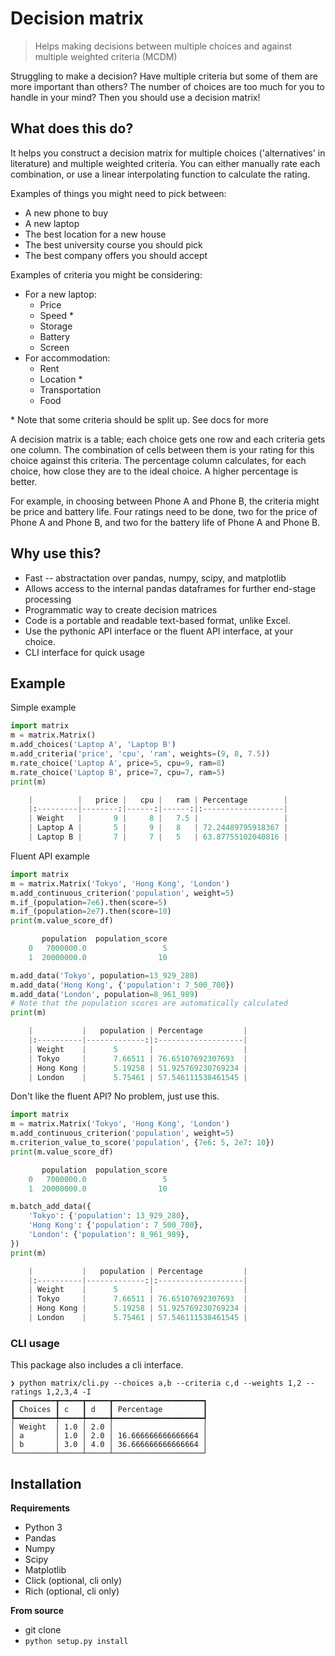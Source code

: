 # Decision matrix

> Helps making decisions between multiple choices and against multiple weighted criteria (MCDM)

Struggling to make a decision? Have multiple criteria but some of them are more important than others? The number of choices are too much for you to handle in your mind? Then you should use a decision matrix!

## What does this do?

It helps you construct a decision matrix for multiple choices ('alternatives' in literature) and multiple weighted criteria. You can either manually rate each combination, or use a linear interpolating function to calculate the rating.

Examples of things you might need to pick between:

* A new phone to buy
* A new laptop
* The best location for a new house
* The best university course you should pick
* The best company offers you should accept

Examples of criteria you might be considering:
* For a new laptop:
    * Price
    * Speed \*
    * Storage
    * Battery
    * Screen
* For accommodation:
    * Rent
    * Location \*
    * Transportation
    * Food

\* Note that some criteria should be split up. See docs for more

A decision matrix is a table; each choice gets one row and each criteria gets one column. The combination of cells between them is your rating for this choice against this criteria. The percentage column calculates, for each choice, how close they are to the ideal choice. A higher percentage is better.

For example, in choosing between Phone A and Phone B, the criteria might be price and battery life. Four ratings need to be done, two for the price of Phone A and Phone B, and two for the battery life of Phone A and Phone B.

## Why use this?

* Fast -- abstractation over pandas, numpy, scipy, and matplotlib
* Allows access to the internal pandas dataframes for further end-stage processing
* Programmatic way to create decision matrices
* Code is a portable and readable text-based format, unlike Excel.
* Use the pythonic API interface or the fluent API interface, at your choice.
* CLI interface for quick usage

## Example

Simple example

```py
import matrix
m = matrix.Matrix()
m.add_choices('Laptop A', 'Laptop B')
m.add_criteria('price', 'cpu', 'ram', weights=(9, 8, 7.5))
m.rate_choice('Laptop A', price=5, cpu=9, ram=8)
m.rate_choice('Laptop B', price=7, cpu=7, ram=5)
print(m)

    |          |   price |   cpu |   ram | Percentage        |
    |:---------|--------:|------:|------:|:------------------|
    | Weight   |       9 |     8 |   7.5 |                   |
    | Laptop A |       5 |     9 |   8   | 72.24489795918367 |
    | Laptop B |       7 |     7 |   5   | 63.87755102040816 |
```

Fluent API example

```py
import matrix
m = matrix.Matrix('Tokyo', 'Hong Kong', 'London')
m.add_continuous_criterion('population', weight=5)
m.if_(population=7e6).then(score=5)
m.if_(population=2e7).then(score=10)
print(m.value_score_df)

       population  population_score
    0   7000000.0                 5
    1  20000000.0                10

m.add_data('Tokyo', population=13_929_280)
m.add_data('Hong Kong', {'population': 7_500_700})
m.add_data('London', population=8_961_989)
# Note that the population scores are automatically calculated
print(m)

    |           |   population | Percentage         |
    |:----------|-------------:|:-------------------|
    | Weight    |      5       |                    |
    | Tokyo     |      7.66511 | 76.65107692307693  |
    | Hong Kong |      5.19258 | 51.925769230769234 |
    | London    |      5.75461 | 57.546111538461545 |
```

Don't like the fluent API? No problem, just use this.

```py
import matrix
m = matrix.Matrix('Tokyo', 'Hong Kong', 'London')
m.add_continuous_criterion('population', weight=5)
m.criterion_value_to_score('population', {7e6: 5, 2e7: 10})
print(m.value_score_df)

       population  population_score
    0   7000000.0                 5
    1  20000000.0                10

m.batch_add_data({
    'Tokyo': {'population': 13_929_280},
    'Hong Kong': {'population': 7_500_700},
    'London': {'population': 8_961_989},
})
print(m)

    |           |   population | Percentage         |
    |:----------|-------------:|:-------------------|
    | Weight    |      5       |                    |
    | Tokyo     |      7.66511 | 76.65107692307693  |
    | Hong Kong |      5.19258 | 51.925769230769234 |
    | London    |      5.75461 | 57.546111538461545 |
```

### CLI usage

This package also includes a cli interface.

```
❯ python matrix/cli.py --choices a,b --criteria c,d --weights 1,2 --ratings 1,2,3,4 -I
┏━━━━━━━━━┳━━━━━┳━━━━━┳━━━━━━━━━━━━━━━━━━━━┓
┃ Choices ┃ c   ┃ d   ┃ Percentage         ┃
┡━━━━━━━━━╇━━━━━╇━━━━━╇━━━━━━━━━━━━━━━━━━━━┩
│ Weight  │ 1.0 │ 2.0 │                    │
│ a       │ 1.0 │ 2.0 │ 16.666666666666664 │
│ b       │ 3.0 │ 4.0 │ 36.666666666666664 │
└─────────┴─────┴─────┴────────────────────┘
```


## Installation

**Requirements**

* Python 3
* Pandas
* Numpy
* Scipy
* Matplotlib
* Click (optional, cli only)
* Rich (optional, cli only)

**From source**
* git clone
* `python setup.py install`
